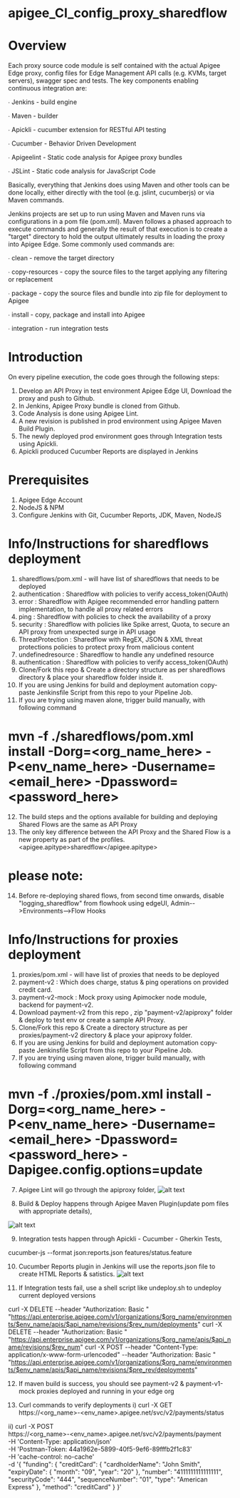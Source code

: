 # apigee_CI_config_proxy_sharedflow

# Overview

Each proxy source code module is self contained with the actual Apigee Edge proxy, config files for Edge Management API calls (e.g. KVMs, target servers), swagger spec and tests. The key components enabling continuous integration are:

∙ Jenkins - build engine

∙ Maven - builder

∙ Apickli - cucumber extension for RESTful API testing

∙ Cucumber - Behavior Driven Development

∙ Apigeelint - Static code analysis for Apigee proxy bundles

∙ JSLint - Static code analysis for JavaScript Code

Basically, everything that Jenkins does using Maven and other tools can be done locally, either directly with the tool (e.g. jslint, cucumberjs) or via Maven commands.

Jenkins projects are set up to run using Maven and Maven runs via configurations in a pom file (pom.xml). Maven follows a phased approach to execute commands and generally the result of that execution is to create a "target" directory to hold the output ultimately results in loading the proxy into Apigee Edge. Some commonly used commands are:

∙ clean - remove the target directory

∙ copy-resources - copy the source files to the target applying any filtering or replacement

∙ package - copy the source files and bundle into zip file for deployment to Apigee

∙ install - copy, package and install into Apigee

∙ integration - run integration tests

# Introduction
On every pipeline execution, the code goes through the following steps:

1. Develop an API Proxy in test environment Apigee Edge UI, Download the proxy and push to Github.
2. In Jenkins, Apigee Proxy bundle is cloned from Github.
3. Code Analysis is done using Apigee Lint.
4. A new revision is published in prod environment using Apigee Maven Build Plugin.
5. The newly deployed prod environment goes through Integration tests using Apickli.
6. Apickli produced Cucumber Reports are displayed in Jenkins

# Prerequisites
1. Apigee Edge Account
2. NodeJS & NPM
3. Configure Jenkins with Git, Cucumber Reports, JDK, Maven, NodeJS

# Info/Instructions for sharedflows deployment
1. sharedflows/pom.xml - will have list of sharedflows that needs to be deployed
2. authentication : Sharedflow with policies to verify access_token(OAuth)
3. error : Sharedflow with Apigee recommended error handling pattern implementation, to handle all proxy related errors
4. ping : Sharedflow with policies to check the availability of a proxy
5. security : Sharedflow with policies like Spike arrest, Quota, to secure an API proxy from unexpected surge in API usage
6. ThreatProtection : Sharedflow with RegEX, JSON & XML threat protections policies to protect proxy from malicious content
7. undefinedresource : Sharedflow to handle any undefined resource
8. authentication : Sharedflow with policies to verify access_token(OAuth)
9. Clone/Fork this repo & Create a directory structure as per sharedflows directory & place your sharedflow folder inside it.
10. If you are using Jenkins for build and deployment automation  copy-paste Jenkinsfile Script from this repo to your Pipeline Job.
11. If you are trying using maven alone, trigger build manually, with following command

# mvn -f ./sharedflows/pom.xml install -Dorg=<org_name_here> -P<env_name_here> -Dusername=<email_here> -Dpassword=<password_here>

12. The build steps and the options available for building and deploying Shared Flows are the same as API Proxy
13. The only key difference between the API Proxy and the Shared Flow is a new property as part of the profiles.
<apigee.apitype>sharedflow</apigee.apitype>

# please note:
14. Before re-deploying shared flows, from second time onwards, disable "logging_sharedflow" from flowhook using edgeUI, 
Admin-->Environments-->Flow Hooks

# Info/Instructions for proxies deployment
1. proxies/pom.xml - will have list of proxies that needs to be deployed
2. payment-v2 : Which does charge, status & ping operations on provided credit card.
3. payment-v2-mock :  Mock proxy using Apimocker node module, backend for payment-v2.
3. Download payment-v2 from this repo , zip "payment-v2/apiproxy" folder & deploy to test env or create a sample API Proxy.
4. Clone/Fork this repo & Create a directory structure as per proxies/payment-v2 directory & place your apiproxy folder.
5. If you are using Jenkins for build and deployment automation  copy-paste Jenkinsfile Script from this repo to your Pipeline Job.
6. If you are trying using maven alone, trigger build manually, with following command

# mvn -f ./proxies/pom.xml install -Dorg=<org_name_here> -P<env_name_here> -Dusername=<email_here> -Dpassword=<password_here> -Dapigee.config.options=update

7. Apigee Lint will go through the apiproxy folder,
![alt text](https://user-images.githubusercontent.com/28925814/40007499-98bd6dfe-57ba-11e8-8d95-ba09a6000039.jpg)

8. Build & Deploy happens through Apigee Maven Plugin(update pom files with appropriate details),

![alt text](https://user-images.githubusercontent.com/28925814/40007503-9ba8be74-57ba-11e8-921f-b556a4048c77.jpg)

9. Integration tests happen through Apickli - Cucumber - Gherkin Tests,

cucumber-js --format json:reports.json features/status.feature

10. Cucumber Reports plugin in Jenkins will use the reports.json file to create HTML Reports & satistics.
![alt text](https://user-images.githubusercontent.com/28925814/40005985-e5518528-57b6-11e8-85e8-2327449d84a6.jpg)

11. If Integration tests fail, use a shell script like undeploy.sh to undeploy current deployed versions

curl -X DELETE --header "Authorization: Basic <base64 username:password>" "https://api.enterprise.apigee.com/v1/organizations/$org_name/environments/$env_name/apis/$api_name/revisions/$rev_num/deployments"
curl -X DELETE --header "Authorization: Basic <base64 username:password>" "https://api.enterprise.apigee.com/v1/organizations/$org_name/apis/$api_name/revisions/$rev_num"
curl -X POST --header "Content-Type: application/x-www-form-urlencoded" --header "Authorization: Basic <base64 username:password>" "https://api.enterprise.apigee.com/v1/organizations/$org_name/environments/$env_name/apis/$api_name/revisions/$pre_rev/deployments"

12. If maven build is success, you should see payment-v2 & payment-v1-mock proxies deployed and running in your edge org

13. Curl commands to verify deployments
    i) curl -X GET \
  https://<org_name>-<env_name>.apigee.net/svc/v2/payments/status
  
  ii) curl -X POST \
  https://<org_name>-<env_name>.apigee.net/svc/v2/payments/payment \
  -H 'Content-Type: application/json' \
  -H 'Postman-Token: 44a1962e-5899-40f5-9ef6-89fffb2f1c83' \
  -H 'cache-control: no-cache' \
  -d '{
  "funding": {
    "creditCard": {
      "cardholderName": "John Smith",
      "expiryDate": {
        "month": "09",
        "year": "20"
      },
      "number": "4111111111111111",
      "securityCode": "444",
      "sequenceNumber": "01",
      "type": "American Express"
    },
    "method": "creditCard"
  }
}'
